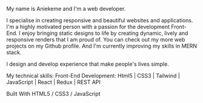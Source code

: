 My name is Aniekeme and I'm a web developer.

I specialise in creating responsive and beautiful websites and applications.
I'm a highly motivated person with a passion for the development Front-End. I enjoy bringing static designs to life by creating dynamic, lively and responsive renders that I am proud of.
You can check out my more web projects on my Github profile.
And I'm currently improving my skills in MERN stack.

I design and develop experience that make people's lives simple.

My technical skills:
Front-End Development:
Html5 | CSS3 | Tailwind | JavaScript | React | Redux | REST API 

Built With
HTML5 / CSS3 / JavaScript
